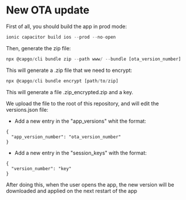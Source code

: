 # New OTA update

First of all, you should build the app in prod mode:

```jsx
ionic capacitor build ios --prod --no-open
```

Then, generate the zip file:

```jsx
npx @capgo/cli bundle zip --path www/ --bundle [ota_version_number]
```
This will generate a .zip file that we need to encrypt:

```jsx
npx @capgo/cli bundle encrypt [path/to/zip]
```

This will generate a file .zip_encrypted.zip and a key.

We upload the file to the root of this repository, and will edit the versions.json file:
- Add a new entry in the "app_versions" whit the format: 
```
{
  "app_version_number": "ota_version_number"
}
```
- Add a new entry in the "session_keys" with the format:
```
{
  "version_number": "key"
}
```

After doing this, when the user opens the app, the new version will be downloaded and applied on the next restart of the app
